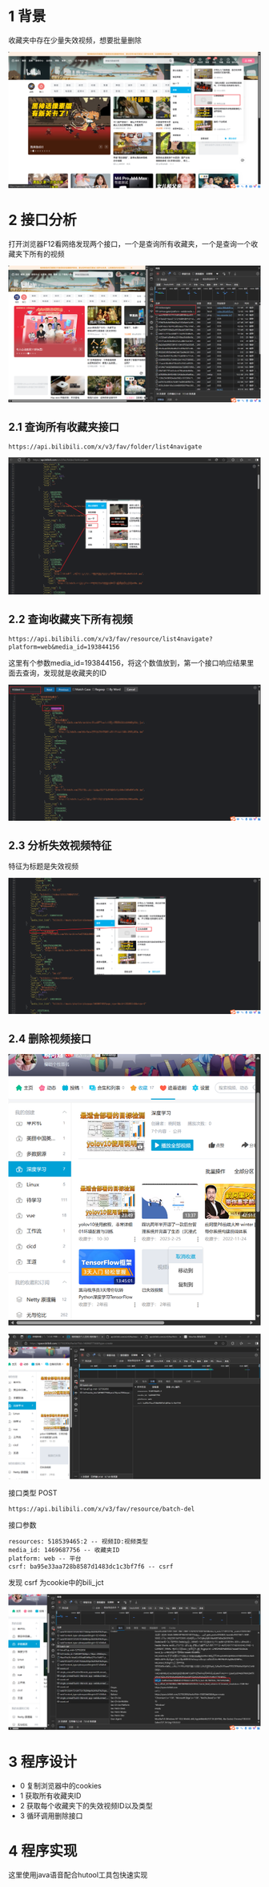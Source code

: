 
# 1 背景

收藏夹中存在少量失效视频，想要批量删除

![img.png](img.png)

# 2 接口分析

打开浏览器F12看网络发现两个接口，一个是查询所有收藏夹，一个是查询一个收藏夹下所有的视频

![img_1.png](img_1.png)

## 2.1 查询所有收藏夹接口
```shell
https://api.bilibili.com/x/v3/fav/folder/list4navigate
```

![img_2.png](img_2.png)

## 2.2 查询收藏夹下所有视频
```shell
https://api.bilibili.com/x/v3/fav/resource/list4navigate?platform=web&media_id=193844156
```
这里有个参数media_id=193844156，将这个数值放到，第一个接口响应结果里面去查询，发现就是收藏夹的ID

![img_3.png](img_3.png)

## 2.3 分析失效视频特征

特征为标题是失效视频

![img_4.png](img_4.png)

## 2.4 删除视频接口

![img_5.png](img_5.png)

![img_6.png](img_6.png)

接口类型 POST
```shell
https://api.bilibili.com/x/v3/fav/resource/batch-del
```
接口参数
```shell
resources: 518539465:2 -- 视频ID:视频类型
media_id: 1469687756 -- 收藏夹ID
platform: web -- 平台
csrf: ba95e33aa728b8587d1483dc1c3bf7f6 -- csrf
```

发现 csrf 为cookie中的bili_jct

![img_7.png](img_7.png)

# 3 程序设计

- 0 复制浏览器中的cookies
- 1 获取所有收藏夹ID
- 2 获取每个收藏夹下的失效视频ID以及类型
- 3 循环调用删除接口

# 4 程序实现

这里使用java语音配合hutool工具包快速实现

